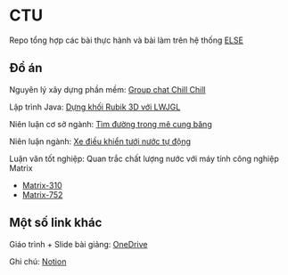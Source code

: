 # CTU
Repo tổng hợp các bài thực hành và bài làm trên hệ thống [ELSE](https://else.ctu.edu.vn/)

## Đồ án
Nguyên lý xây dựng phần mềm: [Group chat Chill Chill](https://github.com/yurukute/GroupChatChillChill)

Lập trình Java: [Dựng khối Rubik 3D với LWJGL](https://github.com/yurukute/RubiksGL)

Niên luận cơ sở ngành: [Tìm đường trong mê cung băng](https://github.com/yurukute/IcePathFinder)

Niên luận ngành: [Xe điều khiển tưới nước tự động](https://github.com/yurukute/esp8266_car)

Luận văn tốt nghiệp: Quan trắc chất lượng nước với máy tính công nghiệp Matrix
- [Matrix-310](https://github.com/yurukute/AquaSense)
- [Matrix-752](https://github.com/yurukute/AquaSenseLinux)

## Một số link khác
Giáo trình + Slide bài giảng: [OneDrive](https://1drv.ms/f/s!AkdHqh7LBFLAmyYKpFaOy-0Kt0re?e=S87m9f)

Ghi chú: [Notion](https://yurukute.notion.site/yurukute/f4166474020b4203bed2408eafc0b902)

